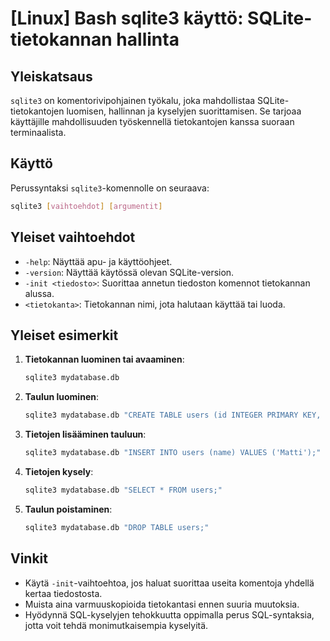 # [Linux] Bash sqlite3 käyttö: SQLite-tietokannan hallinta

## Yleiskatsaus
`sqlite3` on komentorivipohjainen työkalu, joka mahdollistaa SQLite-tietokantojen luomisen, hallinnan ja kyselyjen suorittamisen. Se tarjoaa käyttäjille mahdollisuuden työskennellä tietokantojen kanssa suoraan terminaalista.

## Käyttö
Perussyntaksi `sqlite3`-komennolle on seuraava:

```bash
sqlite3 [vaihtoehdot] [argumentit]
```

## Yleiset vaihtoehdot
- `-help`: Näyttää apu- ja käyttöohjeet.
- `-version`: Näyttää käytössä olevan SQLite-version.
- `-init <tiedosto>`: Suorittaa annetun tiedoston komennot tietokannan alussa.
- `<tietokanta>`: Tietokannan nimi, jota halutaan käyttää tai luoda.

## Yleiset esimerkit
1. **Tietokannan luominen tai avaaminen**:
   ```bash
   sqlite3 mydatabase.db
   ```

2. **Taulun luominen**:
   ```bash
   sqlite3 mydatabase.db "CREATE TABLE users (id INTEGER PRIMARY KEY, name TEXT);"
   ```

3. **Tietojen lisääminen tauluun**:
   ```bash
   sqlite3 mydatabase.db "INSERT INTO users (name) VALUES ('Matti');"
   ```

4. **Tietojen kysely**:
   ```bash
   sqlite3 mydatabase.db "SELECT * FROM users;"
   ```

5. **Taulun poistaminen**:
   ```bash
   sqlite3 mydatabase.db "DROP TABLE users;"
   ```

## Vinkit
- Käytä `-init`-vaihtoehtoa, jos haluat suorittaa useita komentoja yhdellä kertaa tiedostosta.
- Muista aina varmuuskopioida tietokantasi ennen suuria muutoksia.
- Hyödynnä SQL-kyselyjen tehokkuutta oppimalla perus SQL-syntaksia, jotta voit tehdä monimutkaisempia kyselyitä.